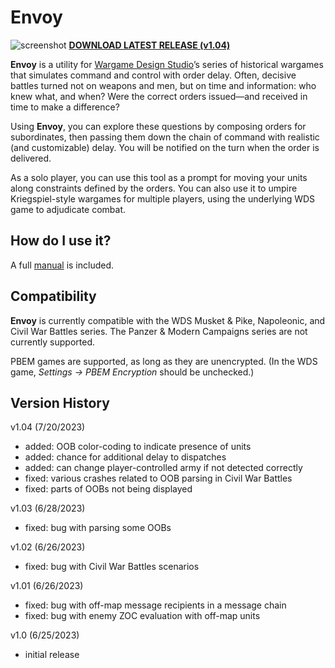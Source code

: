 # Envoy
![screenshot](https://i.imgur.com/8Pmolh3.jpg)
**[DOWNLOAD LATEST RELEASE (v1.04)](https://github.com/musurca/envoy/releases/download/1.04/Envoy.v1.04.zip)**

**Envoy** is a utility for [Wargame Design Studio](http://www.wargameds.com)’s series of historical wargames that
simulates command and control with order delay. Often, decisive battles turned not on
weapons and men, but on time and information: who knew what, and when? Were the correct
orders issued—and received in time to make a difference?

Using **Envoy**, you can explore these questions by composing orders for subordinates,
then passing them down the chain of command with realistic (and customizable) delay. You will
be notified on the turn when the order is delivered.

As a solo player, you can use this tool as a prompt for moving your units along
constraints defined by the orders. You can also use it to umpire Kriegspiel-style wargames for
multiple players, using the underlying WDS game to adjudicate combat.

## How do I use it?

A full [manual](https://github.com/musurca/envoy/blob/master/manual/Envoy_Manual_v10.pdf) is included.

## Compatibility

**Envoy** is currently compatible with the WDS Musket & Pike, Napoleonic, and Civil War Battles series. The Panzer & Modern Campaigns series are not currently supported. 

PBEM games are supported, as long as they are unencrypted. (In the WDS game, *Settings -> PBEM Encryption* should be unchecked.)

## Version History

v1.04 (7/20/2023)
- added: OOB color-coding to indicate presence of units
- added: chance for additional delay to dispatches
- added: can change player-controlled army if not detected correctly
- fixed: various crashes related to OOB parsing in Civil War Battles
- fixed: parts of OOBs not being displayed

v1.03 (6/28/2023)
- fixed: bug with parsing some OOBs

v1.02 (6/26/2023)
- fixed: bug with Civil War Battles scenarios

v1.01 (6/26/2023)
- fixed: bug with off-map message recipients in a message chain
- fixed: bug with enemy ZOC evaluation with off-map units

v1.0 (6/25/2023)
- initial release
